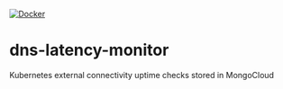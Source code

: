 [![Docker](https://github.com/indyjonesnl/dns-latency-monitor/actions/workflows/docker-publish.yml/badge.svg?branch=main)](https://github.com/indyjonesnl/dns-latency-monitor/actions/workflows/docker-publish.yml)

# dns-latency-monitor
Kubernetes external connectivity uptime checks stored in MongoCloud
